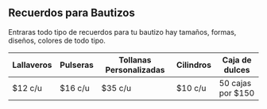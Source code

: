 
## Recuerdos para Bautizos
Entraras todo tipo de recuerdos para tu bautizo hay tamaños, formas, diseños, colores de todo tipo.

| Lallaveros | Pulseras | Tollanas Personalizadas | Cilindros | Caja de dulces |
| --- | --- | --- | --- | --- | 
| $12 c/u | $16 c/u | $35 c/u | $10 c/u | 50 cajas por $150 |
